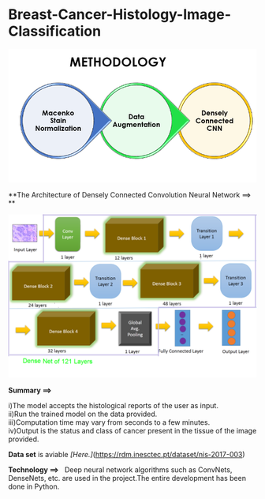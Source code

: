 # Breast-Cancer-Histology-Image-Classification
                                                 

![Methodology](/Image/Methods.PNG)

**The Architecture of Densely Connected Convolution Neural Network ==> **                                                                                                                                                                                                                      

![DenseNet](/Image/DenseNet.PNG)

**Summary ==>**

i)The model accepts the histological reports of the user as input.                                                                        
ii)Run the trained model on the data provided.                                                                                             
iii)Computation time may vary from seconds to a few minutes.                                                                              
iv)Output is the status and class of cancer present in the tissue of the image provided.  

**Data set** is aviable *[Here.]*(https://rdm.inesctec.pt/dataset/nis-2017-003)


**Technology ==>**                                                                                                                             
Deep neural network algorithms such as ConvNets, DenseNets, etc. are used in the project.The entire development has been done in Python.
